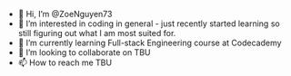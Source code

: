 - 👋 Hi, I’m @ZoeNguyen73
- 👀 I’m interested in coding in general - just recently started learning so still figuring out what I am most suited for.
- 🌱 I’m currently learning Full-stack Engineering course at Codecademy
- 💞️ I’m looking to collaborate on TBU
- 📫 How to reach me TBU

<!---
ZoeNguyen73/ZoeNguyen73 is a ✨ special ✨ repository because its `README.md` (this file) appears on your GitHub profile.
You can click the Preview link to take a look at your changes.
--->
